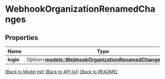 # WebhookOrganizationRenamedChanges

## Properties

Name | Type | Description | Notes
------------ | ------------- | ------------- | -------------
**login** | Option<[**models::WebhookOrganizationRenamedChangesLogin**](webhook_organization_renamed_changes_login.md)> |  | [optional]

[[Back to Model list]](../README.md#documentation-for-models) [[Back to API list]](../README.md#documentation-for-api-endpoints) [[Back to README]](../README.md)


